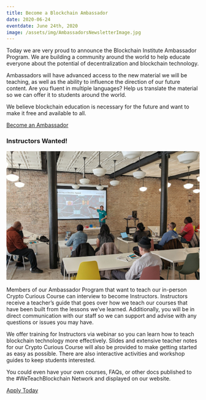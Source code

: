 ```yaml
---
title: Become a Blockchain Ambassador
date: 2020-06-24
eventdate: June 24th, 2020
image: /assets/img/AmbassadorsNewsletterImage.jpg
---
```

Today we are very proud to announce the Blockchain Institute Ambassador Program. We are building a community around the world to help educate everyone about the potential of decentralization and blockchain technology.

Ambassadors will have advanced access to the new material we will be teaching, as well as the ability to influence the direction of our future content. Are you fluent in multiple languages? Help us translate the material so we can offer it to students around the world.

We believe blockchain education is necessary for the future and want to make it free and available to all.

<a href="/ambassadors" target="_blank">Become an Ambassador</a>

<h3>Instructors Wanted!</h3>
<img src="/assets/img/IMG_20200222_111258-02.jpg" alt="Photo of an in-person course being taught" title="Instructors wanted">

Members of our Ambassador Program that want to teach our in-person Crypto Curious Course can interview to become Instructors. Instructors receive a teacher’s guide that goes over how we teach our courses that have been built from the lessons we’ve learned. Additionally, you will be in direct communication with our staff so we can support and advise with any questions or issues you may have.

We offer training for Instructors via webinar so you can learn how to teach blockchain technology more effectively. Slides and extensive teacher notes for our Crypto Curious Course will also be provided to make getting started as easy as possible. There are also interactive activities and workshop guides to keep students interested.

You could even have your own courses, FAQs, or other docs published to the #WeTeachBlockchain Network and displayed on our website.

<a href="/ambassadors" target="_blank">Apply Today</a>
